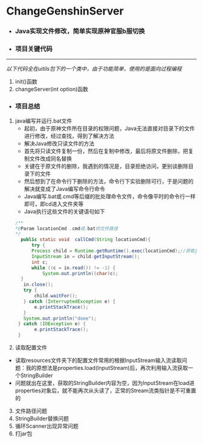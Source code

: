 # ChangeGenshinServer
- ### Java实现文件修改，简单实现原神官服b服切换
- ### 项目关键代码
--- 
*以下代码全在uitils包下的一个类中，由于功能简单，使用的是面向过程编程*
1. init()函数
2. changeServer(int option)函数
- ### 项目总结
1. java编写并运行.bat文件
    - 起初，由于原神文件所在目录的权限问题，Java无法直接对目录下的文件进行修改，经过查找，得到了解决方法
    - 解决Java修改只读文件的方法
    - 首先将只读文件复制一份，然后在复制中修改，最后将原文件删除，把复制文件改成同名替换
    - 关键在于原文件的删除，我遇到的情况是，目录拒绝访问，更别谈删除目录下的文件
    - 然后想到了在命令行下删除的方法，命令行下实验删除可行，于是问题的解决就变成了Java编写命令行命令
    - Java编写.bat或.cmd等后缀的批处理命令文件，命令像平时的命令行一样即可，即cd进入文件夹等
    - Java执行这些文件的关键语句如下
    ```java 
    /**  
    *@Param locationCmd .cmd或.bat的文件路径  
    */  
      public static void  callCmd(String locationCmd){  
          try {  
          Process child = Runtime.getRuntime().exec(locationCmd);//获取jvm并创建命令行子进程  
          InputStream in = child.getInputStream();  
          int c;  
          while ((c = in.read()) != -1) {  
              System.out.println((char)c);  
      }  
       in.close();  
       try {  
           child.waitFor();  
       } catch (InterruptedException e) {  
           e.printStackTrace();  
       }  
       System.out.println("done");  
     } catch (IOException e) {  
           e.printStackTrace();  
     }
      ```
2. 读取配置文件
  - 读取resources文件夹下的配置文件常用的根据InputStream输入流读取问题：我的原想法是properties.load(InputStream)后，再次利用输入流获取一个StringBuilder
  - 问题就出在这里，获取的StringBuilder内容为空，因为InputStream在load进properties对象后，就不能再次从头读了，正常的Stream流类指针是不可重置的
3. 文件路径问题
5. StringBuilder替换问题
6. 循环Scanner出现异常问题
7. 打jar包
